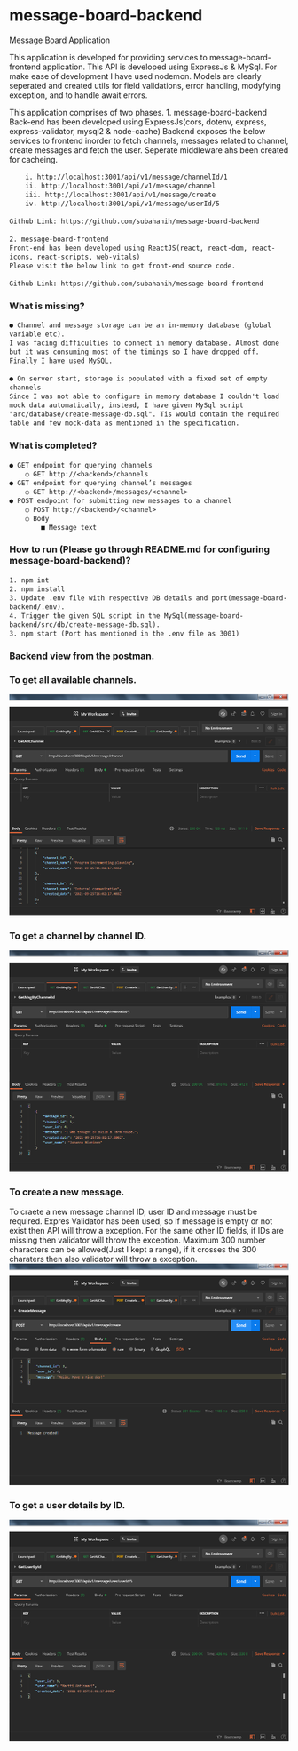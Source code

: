 # message-board-backend
Message Board Application

This application is developed for providing services to message-board-frontend application.
This API is developed using ExpressJs & MySql. For make ease of development I have used nodemon.
Models are clearly seperated and created utils for field validations, error handling, modyfying exception, and to handle await errors.

This application comprises of two phases.
    1. message-board-backend
    Back-end has been developed using ExpressJs(cors, dotenv, express, express-validator, mysql2 & node-cache)
    Backend exposes the below services to frontend inorder to fetch channels, messages related to channel, create messages and fetch the user.
	Seperate middleware ahs been created for cacheing.
	
        i. http://localhost:3001/api/v1/message/channelId/1
        ii. http://localhost:3001/api/v1/message/channel
        iii. http://localhost:3001/api/v1/message/create
        iv. http://localhost:3001/api/v1/message/userId/5

    Github Link: https://github.com/subahanih/message-board-backend

    2. message-board-frontend
    Front-end has been developed using ReactJS(react, react-dom, react-icons, react-scripts, web-vitals)
    Please visit the below link to get front-end source code.

    Github Link: https://github.com/subahanih/message-board-frontend

### What is missing?
    ● Channel and message storage can be an in-memory database (global variable etc).
    I was facing difficulties to connect in memory database. Almost done but it was consuming most of the timings so I have dropped off. Finally I have used MySQL.

    ● On server start, storage is populated with a fixed set of empty channels
    Since I was not able to configure in memory database I couldn't load mock data automatically, instead, I have given MySql script "arc/database/create-message-db.sql". Tis would contain the required table and few mock-data as mentioned in the specification.

### What is completed? 
    ● GET endpoint for querying channels
        ○ GET http://<backend>/channels
    ● GET endpoint for querying channel’s messages
        ○ GET http://<backend>/messages/<channel>
    ● POST endpoint for submitting new messages to a channel
        ○ POST http://<backend>/<channel>
        ○ Body
            ■ Message text

### How to run (Please go through README.md for configuring message-board-backend)?
    1. npm int
    2. npm install
    3. Update .env file with respective DB details and port(message-board-backend/.env).
    4. Trigger the given SQL script in the MySql(message-board-backend/src/db/create-message-db.sql).
    3. npm start (Port has mentioned in the .env file as 3001)

### Backend view from the postman.
### To get all available channels. 
![](screenshots/GetAllChannel.png)

### To get a channel by channel ID.
![](screenshots/GetMsgByChannelId.png)

### To create a new message.
To craete a new message channel ID, user ID and message must be required.
Expres Validator has been used, so if message is empty or not exist then API will throw a exception.
For the same other ID fields, if IDs are missing then validator will throw the exception.
Maximum 300 number characters can be allowed(Just I kept a range), if it crosses the 300 charaters then also validator will throw a exception. 
![](screenshots/CreateMessage.png)

### To get a user details by ID.
![](screenshots/GetUserById.png)
